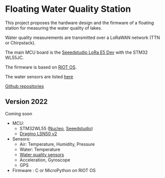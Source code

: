 # Floating Water Quality Station

This project proposes the hardware design and the firmware of a floating station for measuring the water quality of lakes.

Water quality measurements are transmitted over a LoRaWAN network (TTN or Chirpstack).

The main MCU board is the [Seeedstudio LoRa E5 Dev](https://wiki.seeedstudio.com/LoRa_E5_Dev_Board/) with the STM32 WL55JC.

The firmware is based on [RIOT OS](https://riot-os.org/).

The water sensors are listed [here](./sensors.md)

[Github repositories](https://github.com/waterqualitystation)

## Version 2022
Coming soon
* MCU:
  * STM32WL55 ([Nucleo](https://www.st.com/en/evaluation-tools/nucleo-wl55jc.html), [Seeedstudio](https://wiki.seeedstudio.com/LoRa_E5_Dev_Board/))
  * [Dragino LSN50 v2](https://www.dragino.com/products/lora-lorawan-end-node/item/155-lsn50-v2.html)
* Sensors:
  * Air: Temperature, Humidity, Pressure
  * Water: Temperature
  * [Water quality sensors](./sensors.md)
  * Acceleration, Gyroscope
  * GPS
* Firmware : C or MicroPython on RIOT OS
